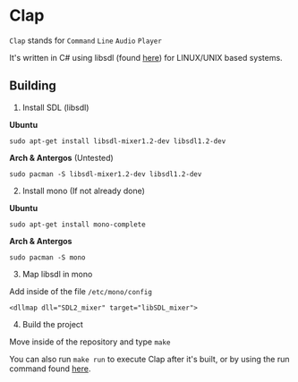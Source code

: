 # Clap
`Clap` stands for `Command` `Line` `Audio` `Player`

It's written in C# using libsdl (found [here](https://www.libsdl.org/index.php)) for LINUX/UNIX based systems.

## Building
1. Install SDL (libsdl)

  **Ubuntu**
  ```
  sudo apt-get install libsdl-mixer1.2-dev libsdl1.2-dev
  ```
  
  **Arch & Antergos** (Untested)
  ```
  sudo pacman -S libsdl-mixer1.2-dev libsdl1.2-dev
  ```
2. Install mono (If not already done)
  
  **Ubuntu**
  ```
  sudo apt-get install mono-complete
  ```
  
  **Arch & Antergos**
  ```
  sudo pacman -S mono
  ```
3. Map libsdl in mono
  
  Add inside of the file `/etc/mono/config`
  ```
  <dllmap dll="SDL2_mixer" target="libSDL_mixer">
  ```
4. Build the project
  
  Move inside of the repository and type `make`
  
  You can also run `make run` to execute Clap after it's built, or by using the run command found [here](https://github.com/McSwaggens/run).
